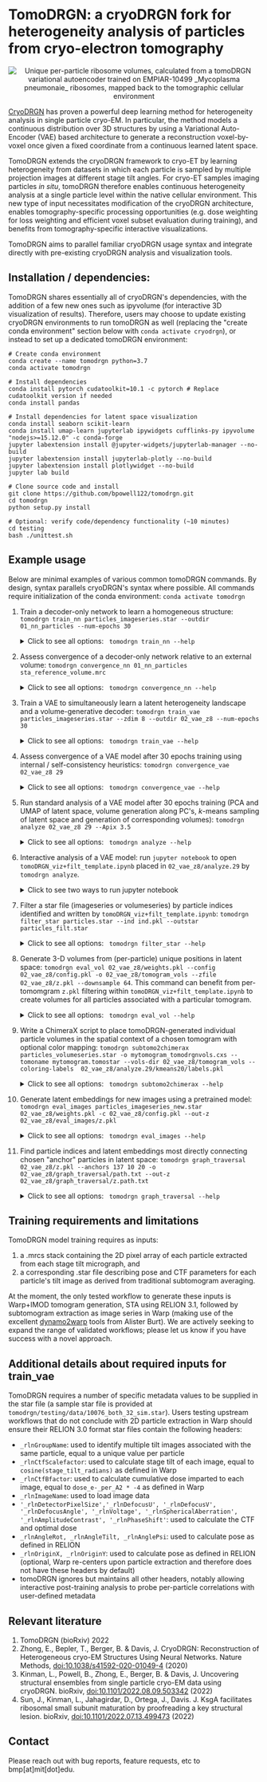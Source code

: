 # TomoDRGN: a cryoDRGN fork for heterogeneity analysis of particles from cryo-electron tomography

<p style="text-align: center;">
    <img src="assets/empiar10499_00255_ribosomes.png" alt="Unique per-particle ribosome volumes, calculated from a tomoDRGN variational autoencoder trained on EMPIAR-10499 _Mycoplasma pneumonaie_ ribosomes, mapped back to the tomographic cellular environment"/> 
</p>

[CryoDRGN](https://github.com/zhonge/cryodrgn) has proven a powerful deep learning method for heterogeneity analysis in single particle cryo-EM. In particular, the method models a continuous distribution over 3D structures by using a Variational Auto-Encoder (VAE) based architecture to generate a reconstruction voxel-by-voxel once given a fixed coordinate from a continuous learned  latent space.

TomoDRGN extends the cryoDRGN framework to cryo-ET by learning heterogeneity from datasets in which each particle is sampled by multiple projection images at different stage tilt angles. For cryo-ET samples imaging particles _in situ_, tomoDRGN therefore enables continuous heterogeneity analysis at a single particle level within the native cellular environment. This new type of input necessitates modification of the cryoDRGN architecture, enables tomography-specific processing opportunities (e.g. dose weighting for loss weighting and efficient voxel subset evaluation during training), and benefits from tomography-specific interactive visualizations.

TomoDRGN aims to parallel familiar cryoDRGN usage syntax and integrate directly with pre-existing cryoDRGN analysis and visualization tools. 


## Installation / dependencies:
TomoDRGN shares essentially all of cryoDRGN's dependencies, with the addition of a few new ones such as ipyvolume (for interactive 3D visualization of results). Therefore, users may choose to update existing cryoDRGN environments to run tomoDRGN as well (replacing the "create conda environment" section below with `conda activate cryodrgn`), or instead to set up a dedicated tomoDRGN environment:

    # Create conda environment
    conda create --name tomodrgn python=3.7
    conda activate tomodrgn

    # Install dependencies
    conda install pytorch cudatoolkit=10.1 -c pytorch # Replace cudatoolkit version if needed
    conda install pandas
    
    # Install dependencies for latent space visualization 
    conda install seaborn scikit-learn 
    conda install umap-learn jupyterlab ipywidgets cufflinks-py ipyvolume "nodejs>=15.12.0" -c conda-forge
    jupyter labextension install @jupyter-widgets/jupyterlab-manager --no-build
    jupyter labextension install jupyterlab-plotly --no-build
    jupyter labextension install plotlywidget --no-build
    jupyter lab build

    # Clone source code and install
    git clone https://github.com/bpowell122/tomodrgn.git
    cd tomodrgn
    python setup.py install

    # Optional: verify code/dependency functionality (~10 minutes)
    cd testing
    bash ./unittest.sh

## Example usage
Below are minimal examples of various common tomoDRGN commands. By design, syntax parallels cryoDRGN's syntax where possible. All commands require initialization of the conda environment: `conda activate tomodrgn`

1. Train a decoder-only network to learn a homogeneous structure: `tomodrgn train_nn particles_imageseries.star --outdir 01_nn_particles --num-epochs 30`
    <details> 
        <summary> Click to see all options: <code> tomodrgn train_nn --help </code> </summary>
   
        usage: tomodrgn train_nn [-h] -o OUTDIR [--load WEIGHTS.PKL]
                         [--checkpoint CHECKPOINT]
                         [--log-interval LOG_INTERVAL] [-v] [--seed SEED]
                         [--ind IND] [--uninvert-data] [--no-window]
                         [--window-r WINDOW_R] [--datadir DATADIR] [--lazy]
                         [--Apix APIX] [--recon-tilt-weight]
                         [--recon-dose-weight] [--dose-override DOSE_OVERRIDE]
                         [--l-dose-mask] [--sample-ntilts SAMPLE_NTILTS]
                         [-n NUM_EPOCHS] [-b BATCH_SIZE] [--wd WD] [--lr LR]
                         [--norm NORM NORM] [--no-amp] [--multigpu]
                         [--layers LAYERS] [--dim DIM] [--l-extent L_EXTENT]
                         [--pe-type {geom_ft,geom_full,geom_lowf,geom_nohighf,linear_lowf,gaussian,none}]
                         [--pe-dim PE_DIM] [--activation {relu,leaky_relu}]
                         [--feat-sigma FEAT_SIGMA]
                         particles

        Train a NN to model a 3D density map given 2D images from a tilt series with
        consensus pose assignments
        
        positional arguments:
          particles             Input particles (.mrcs, .star, .cs, or .txt)
        
        optional arguments:
          -h, --help            show this help message and exit
          -o OUTDIR, --outdir OUTDIR
                                Output directory to save model (default: None)
          --load WEIGHTS.PKL    Initialize training from a checkpoint (default: None)
          --checkpoint CHECKPOINT
                                Checkpointing interval in N_EPOCHS (default: 1)
          --log-interval LOG_INTERVAL
                                Logging interval in N_PTCLS (default: 200)
          -v, --verbose         Increases verbosity (default: False)
          --seed SEED           Random seed (default: 30429)
        
        Dataset loading:
          --ind IND             Filter particle stack by these indices (default: None)
          --uninvert-data       Do not invert data sign (default: True)
          --no-window           Turn off real space windowing of dataset (default:
                                True)
          --window-r WINDOW_R   Windowing radius (default: 0.85)
          --datadir DATADIR     Path prefix to particle stack if loading relative
                                paths from a .star or .cs file (default: None)
          --lazy                Lazy loading if full dataset is too large to fit in
                                memory (default: False)
          --Apix APIX           Override A/px from input starfile; useful if starfile
                                does not have _rlnDetectorPixelSize col (default: 1.0)
          --recon-tilt-weight   Weight reconstruction loss by cosine(tilt_angle)
                                (default: False)
          --recon-dose-weight   Weight reconstruction loss per tilt per pixel by dose
                                dependent amplitude attenuation (default: False)
          --dose-override DOSE_OVERRIDE
                                Manually specify dose in e- / A2 / tilt (default:
                                None)
          --l-dose-mask         Do not train on frequencies exposed to > 2.5x critical
                                dose. Training lattice is intersection of this with
                                --l-extent (default: False)
          --sample-ntilts SAMPLE_NTILTS
                                Number of tilts to sample from each particle per
                                epoch. Default: min(ntilts) from dataset (default:
                                None)
        
        Training parameters:
          -n NUM_EPOCHS, --num-epochs NUM_EPOCHS
                                Number of training epochs (default: 20)
          -b BATCH_SIZE, --batch-size BATCH_SIZE
                                Minibatch size (default: 1)
          --wd WD               Weight decay in Adam optimizer (default: 0)
          --lr LR               Learning rate in Adam optimizer (scale linearly with
                                --batch-size) (default: 0.0002)
          --norm NORM NORM      Data normalization as shift, 1/scale (default: mean,
                                std of dataset) (default: None)
          --no-amp              Disable use of mixed-precision training (default:
                                False)
          --multigpu            Parallelize training across all detected GPUs. Specify
                                GPUs i,j via `export CUDA_VISIBLE_DEVICES=i,j` before
                                tomodrgn train_vae (default: False)
        
        Network Architecture:
          --layers LAYERS       Number of hidden layers (default: 3)
          --dim DIM             Number of nodes in hidden layers (default: 256)
          --l-extent L_EXTENT   Coordinate lattice size (if not using positional
                                encoding) (default: 0.5)
          --pe-type {geom_ft,geom_full,geom_lowf,geom_nohighf,linear_lowf,gaussian,none}
                                Type of positional encoding (default: geom_lowf)
          --pe-dim PE_DIM       Num sinusoid features in positional encoding (default:
                                D/2) (default: None)
          --activation {relu,leaky_relu}
                                Activation (default: relu)
          --feat-sigma FEAT_SIGMA
                                Scale for random Gaussian features (default: 0.5)
    </details>

2. Assess convergence of a decoder-only network relative to an external volume: `tomodrgn convergence_nn 01_nn_particles sta_reference_volume.mrc`
   <details> 
        <summary> Click to see all options: <code> tomodrgn convergence_nn --help </code> </summary>

        usage: tomodrgn convergence_nn [-h] [--max-epoch MAX_EPOCH] [--include-dc]
                               [--fsc-mask {none,sphere,tight,soft}]
                               training_directory reference_volume

        Assess convergence of a decoder-only network relative to an external volume by
        FSC
        
        positional arguments:
          training_directory    train_nn directory containing reconstruct.N.mrc
          reference_volume      volume against which to calculate FSC
        
        optional arguments:
          -h, --help            show this help message and exit
          --max-epoch MAX_EPOCH
                                Maximum epoch for which to calculate FSCs (default:
                                None)
          --include-dc          Include FSC calculation for DC component, default
                                False because DC component default excluded during
                                training (default: False)
          --fsc-mask {none,sphere,tight,soft}
                                Type of mask applied to volumes before calculating FSC
                                (default: soft)
    </details>

3. Train a VAE to simultaneously learn a latent heterogeneity landscape and a volume-generative decoder: `tomodrgn train_vae particles_imageseries.star --zdim 8 --outdir 02_vae_z8 --num-epochs 30`
   <details> 
        <summary> Click to see all options: <code> tomodrgn train_vae --help </code> </summary>
   
        usage: tomodrgn train_vae [-h] -o OUTDIR --zdim ZDIM [--load WEIGHTS.PKL]
                          [--checkpoint CHECKPOINT]
                          [--log-interval LOG_INTERVAL] [-v] [--seed SEED]
                          [--ind PKL] [--uninvert-data] [--no-window]
                          [--window-r WINDOW_R] [--datadir DATADIR] [--lazy]
                          [--Apix APIX] [--recon-tilt-weight]
                          [--recon-dose-weight]
                          [--dose-override DOSE_OVERRIDE] [--l-dose-mask]
                          [--sample-ntilts SAMPLE_NTILTS] [-n NUM_EPOCHS]
                          [-b BATCH_SIZE] [--wd WD] [--lr LR] [--beta BETA]
                          [--beta-control BETA_CONTROL] [--norm NORM NORM]
                          [--no-amp] [--multigpu] [--enc-layers-A QLAYERSA]
                          [--enc-dim-A QDIMA] [--out-dim-A OUT_DIM_A]
                          [--enc-layers-B QLAYERSB] [--enc-dim-B QDIMB]
                          [--enc-mask ENC_MASK] [--dec-layers PLAYERS]
                          [--dec-dim PDIM] [--l-extent L_EXTENT]
                          [--pe-type {geom_ft,geom_full,geom_lowf,geom_nohighf,linear_lowf,gaussian,none}]
                          [--feat-sigma FEAT_SIGMA] [--pe-dim PE_DIM]
                          [--activation {relu,leaky_relu}]
                          particles

        Train a VAE for heterogeneous reconstruction with known pose for tomography
        data
        
        positional arguments:
          particles             Input particles (.mrcs, .star, .cs, or .txt)
        
        optional arguments:
          -h, --help            show this help message and exit
          -o OUTDIR, --outdir OUTDIR
                                Output directory to save model (default: None)
          --zdim ZDIM           Dimension of latent variable (default: None)
          --load WEIGHTS.PKL    Initialize training from a checkpoint (default: None)
          --checkpoint CHECKPOINT
                                Checkpointing interval in N_EPOCHS (default: 1)
          --log-interval LOG_INTERVAL
                                Logging interval in N_PTCLS (default: 200)
          -v, --verbose         Increases verbosity (default: False)
          --seed SEED           Random seed (default: 27017)
        
        Dataset loading:
          --ind PKL             Filter particle stack by these indices (default: None)
          --uninvert-data       Do not invert data sign (default: True)
          --no-window           Turn off real space windowing of dataset (default:
                                True)
          --window-r WINDOW_R   Windowing radius (default: 0.85)
          --datadir DATADIR     Path prefix to particle stack if loading relative
                                paths from a .star or .cs file (default: None)
          --lazy                Lazy loading if full dataset is too large to fit in
                                memory (Should copy dataset to SSD) (default: False)
          --Apix APIX           Override A/px from input starfile; useful if starfile
                                does not have _rlnDetectorPixelSize col (default: 1.0)
          --recon-tilt-weight   Weight reconstruction loss by cosine(tilt_angle)
                                (default: False)
          --recon-dose-weight   Weight reconstruction loss per tilt per pixel by dose
                                dependent amplitude attenuation (default: False)
          --dose-override DOSE_OVERRIDE
                                Manually specify dose in e- / A2 / tilt (default:
                                None)
          --l-dose-mask         Do not train on frequencies exposed to > 2.5x critical
                                dose. Training lattice is intersection of this with
                                --l-extent (default: False)
          --sample-ntilts SAMPLE_NTILTS
                                Number of tilts to sample from each particle per
                                epoch. Default: min(ntilts) from dataset (default:
                                None)
        
        Training parameters:
          -n NUM_EPOCHS, --num-epochs NUM_EPOCHS
                                Number of training epochs (default: 20)
          -b BATCH_SIZE, --batch-size BATCH_SIZE
                                Minibatch size (default: 1)
          --wd WD               Weight decay in Adam optimizer (default: 0)
          --lr LR               Learning rate in Adam optimizer (default: 0.0002)
          --beta BETA           Choice of beta schedule or a constant for KLD weight
                                (default: None)
          --beta-control BETA_CONTROL
                                KL-Controlled VAE gamma. Beta is KL target (default:
                                None)
          --norm NORM NORM      Data normalization as shift, 1/scale (default: 0, std
                                of dataset) (default: None)
          --no-amp              Disable use of mixed-precision training (default:
                                False)
          --multigpu            Parallelize training across all detected GPUs
                                (default: False)
        
        Encoder Network:
          --enc-layers-A QLAYERSA
                                Number of hidden layers for each tilt (default: 3)
          --enc-dim-A QDIMA     Number of nodes in hidden layers for each tilt
                                (default: 256)
          --out-dim-A OUT_DIM_A
                                Number of nodes in output layer of encA == ntilts *
                                number of nodes input to encB (default: 128)
          --enc-layers-B QLAYERSB
                                Number of hidden layers encoding merged tilts
                                (default: 1)
          --enc-dim-B QDIMB     Number of nodes in hidden layers encoding merged tilts
                                (default: 256)
          --enc-mask ENC_MASK   Circular mask of image for encoder (default: D/2; -1
                                for no mask) (default: None)
        
        Decoder Network:
          --dec-layers PLAYERS  Number of hidden layers (default: 3)
          --dec-dim PDIM        Number of nodes in hidden layers (default: 256)
          --l-extent L_EXTENT   Coordinate lattice size (if not using positional
                                encoding) (default: 0.5)
          --pe-type {geom_ft,geom_full,geom_lowf,geom_nohighf,linear_lowf,gaussian,none}
                                Type of positional encoding (default: geom_lowf)
          --feat-sigma FEAT_SIGMA
                                Scale for random Gaussian features (default: 0.5)
          --pe-dim PE_DIM       Num features in positional encoding (default: None)
          --activation {relu,leaky_relu}
                                Activation (default: relu)
   </details>

4. Assess convergence of a VAE model after 30 epochs training using internal / self-consistency heuristics: `tomodrgn convergence_vae 02_vae_z8 29`
   <details> 
        <summary> Click to see all options: <code> tomodrgn convergence_vae --help </code> </summary>

        usage: tomodrgn convergence_vae [-h] [-o OUTDIR]
                                [--epoch-interval EPOCH_INTERVAL]
                                [--force-umap-cpu] [--subset SUBSET]
                                [--random-seed RANDOM_SEED]
                                [--random-state RANDOM_STATE]
                                [--n-epochs-umap N_EPOCHS_UMAP] [--skip-umap]
                                [--n-bins N_BINS] [--smooth SMOOTH]
                                [--smooth-width SMOOTH_WIDTH]
                                [--pruned-maxima PRUNED_MAXIMA]
                                [--radius RADIUS]
                                [--final-maxima FINAL_MAXIMA] [--Apix APIX]
                                [--flip] [--invert] [-d DOWNSAMPLE]
                                [--cuda CUDA] [--skip-volgen]
                                [--max-threads MAX_THREADS] [--thresh THRESH]
                                [--dilate DILATE] [--dist DIST]
                                workdir epoch

        Assess convergence and training dynamics of a heterogeneous VAE network
        
        positional arguments:
          workdir               Directory with tomoDRGN results
          epoch                 Latest epoch number N to analyze convergence (0-based
                                indexing, corresponding to z.N.pkl, weights.N.pkl
        
        optional arguments:
          -h, --help            show this help message and exit
          -o OUTDIR, --outdir OUTDIR
                                Output directory for convergence analysis results
                                (default: [workdir]/convergence.[epoch]) (default:
                                None)
          --epoch-interval EPOCH_INTERVAL
                                Interval of epochs between calculating most
                                convergence heuristics (default: 5)
        
        UMAP  calculation arguments:
          --force-umap-cpu      Override default UMAP GPU-bound implementation via
                                cuML to use umap-learn library instead (default:
                                False)
          --subset SUBSET       Max number of particles to be used for UMAP
                                calculations. 'None' means use all ptcls (default:
                                50000)
          --random-seed RANDOM_SEED
                                Manually specify the seed used for selection of subset
                                particles (default: None)
          --random-state RANDOM_STATE
                                Random state seed used by UMAP for reproducibility at
                                slight cost of performance (default 42, None means
                                slightly faster but non-reproducible) (default: 42)
          --n-epochs-umap N_EPOCHS_UMAP
                                Number of epochs to train the UMAP embedding via cuML
                                for a given z.pkl, as described in the cuml.UMAP
                                documentation (default: 25000)
          --skip-umap           Skip UMAP embedding. Requires that UMAP be precomputed
                                for downstream calcs. Useful for tweaking volume
                                generation settings. (default: False)
        
        Sketching UMAP via local maxima arguments:
          --n-bins N_BINS       the number of bins along UMAP1 and UMAP2 (default: 30)
          --smooth SMOOTH       smooth the 2D histogram before identifying local
                                maxima (default: True)
          --smooth-width SMOOTH_WIDTH
                                width of gaussian kernel for smoothing 2D histogram
                                expressed as multiple of one bin's width (default:
                                1.0)
          --pruned-maxima PRUNED_MAXIMA
                                prune poorly-separated maxima until this many maxima
                                remain (default: 12)
          --radius RADIUS       distance at which two maxima are considered poorly-
                                separated and are candidates for pruning (euclidean
                                distance in bin-space) (default: 5.0)
          --final-maxima FINAL_MAXIMA
                                select this many local maxima, sorted by highest bin
                                count after pruning, for which to generate volumes
                                (default: 10)
        
        Volume generation arguments:
          --Apix APIX           A/pix of output volume (default: 1.0)
          --flip                Flip handedness of output volume (default: False)
          --invert              Invert contrast of output volume (default: False)
          -d DOWNSAMPLE, --downsample DOWNSAMPLE
                                Downsample volumes to this box size (pixels).
                                Recommended for boxes > 250-300px (default: None)
          --cuda CUDA           Specify cuda device for volume generation (default:
                                None)
          --skip-volgen         Skip volume generation. Requires that volumes already
                                exist for downstream CC + FSC calcs (default: False)
        
        Mask generation arguments:
          --max-threads MAX_THREADS
                                Max number of threads used to parallelize mask
                                generation (default: 8)
          --thresh THRESH       Float, isosurface at which to threshold mask; default
                                None uses 50th percentile (default: None)
          --dilate DILATE       Number of voxels to dilate thresholded isosurface
                                outwards from mask boundary (default: 3)
          --dist DIST           Number of voxels over which to apply a soft cosine
                                falling edge from dilated mask boundary (default: 10)
    </details>

5. Run standard analysis of a VAE model after 30 epochs training (PCA and UMAP of latent space, volume generation along PC's, _k_-means sampling of latent space and generation of corresponding volumes): `tomodrgn analyze 02_vae_z8 29 --Apix 3.5`
   <details> 
        <summary> Click to see all options: <code> tomodrgn analyze --help </code> </summary>

        usage: tomodrgn analyze [-h] [--device DEVICE] [-o OUTDIR] [--skip-vol]
                        [--skip-umap] [--Apix APIX] [--flip] [--invert]
                        [-d DOWNSAMPLE] [--pc PC] [--pc-ondata]
                        [--ksample KSAMPLE]
                        workdir epoch

        Visualize latent space and generate volumes
        
        positional arguments:
          workdir               Directory with tomoDRGN results
          epoch                 Epoch number N to analyze (0-based indexing,
                                corresponding to z.N.pkl, weights.N.pkl)
        
        optional arguments:
          -h, --help            show this help message and exit
          --device DEVICE       Optionally specify CUDA device (default: None)
          -o OUTDIR, --outdir OUTDIR
                                Output directory for analysis results (default:
                                [workdir]/analyze.[epoch]) (default: None)
          --skip-vol            Skip generation of volumes (default: False)
          --skip-umap           Skip running UMAP (default: False)
        
        Extra arguments for volume generation:
          --Apix APIX           Pixel size to add to .mrc header (default: 1 A/pix)
          --flip                Flip handedness of output volumes (default: False)
          --invert              Invert contrast of output volumes (default: False)
          -d DOWNSAMPLE, --downsample DOWNSAMPLE
                                Downsample volumes to this box size (pixels) (default:
                                None)
          --pc PC               Number of principal component traversals to generate
                                (default: 2)
          --pc-ondata           Find closest on-data latent point to each PC
                                percentile (default: False)
          --ksample KSAMPLE     Number of kmeans samples to generate (default: 20)
   </details>

6. Interactive analysis of a VAE model: run `jupyter notebook` to open `tomoDRGN_viz+filt_template.ipynb` placed in `02_vae_z8/analyze.29` by `tomodrgn analyze`.
    <details> 
        <summary> Click to see two ways to run jupyter notebook </summary>
    To run a local instance of Jupyter Notebook (e.g. you are viewing a monitor directly connected to a computer with direct access to the filesystem containing 02_vae_z8_box256 and the tomodrgn conda environment):
   
         jupyter notebook 02_vae_z8_box256/analyze.29/tomoDRGN_viz+filt_template.ipynb
    To run a remote instance of Jupyter Notebook (e.g. you are viewing a monitor NOT connected to a computer with direct access to the filesystem containing 02_vae_z8_box256 and the tomodrgn conda environment, perhaps having run tomodrgn on a remote cluster):
         
         # In one terminal window, set up port forwarding to your local machine
         ssh -t -t username@cluster-head-node -L 8888:localhost:8888 ssh active-worker-node -L 8888:localhost:8888

         # In a second terminal window connected to your remote system, launch the notebook
         jupyter notebook 02_vae_z8_box256/analyze.29/tomoDRGN_viz+filt_template.ipynb --no-browser --port 8888
   </details>

7. Filter a star file (imageseries or volumeseries) by particle indices identified and written by `tomoDRGN_viz+filt_template.ipynb`: `tomodrgn filter_star particles.star --ind ind.pkl --outstar particles_filt.star`
    <details> 
        <summary> Click to see all options: <code> tomodrgn filter_star --help </code> </summary>

        usage: tomodrgn filter_star [-h] [--tomo-id-col TOMO_ID_COL]
                            [--ptcl-id-col PTCL_ID_COL] [--ind IND]
                            [--ind-type {particle,image}]
                            [--tomogram TOMOGRAM] [--action {keep,drop}] -o O
                            input

        Filter a .star file generated by Warp subtomogram export
        
        positional arguments:
          input                 Input .star file
        
        optional arguments:
          -h, --help            show this help message and exit
          --tomo-id-col TOMO_ID_COL
                                Name of column in input starfile with unique values
                                per tomogram (default: _rlnMicrographName)
          --ptcl-id-col PTCL_ID_COL
                                Name of column in input starfile with unique values
                                per particle, if `index` then each row is treated as a
                                unique particle (default: _rlnGroupName)
          --ind IND             selected indices array (.pkl) (default: None)
          --ind-type {particle,image}
                                use indices to filter by particle or by individual
                                image (default: particle)
          --tomogram TOMOGRAM   optionally select by individual tomogram name (if
                                `all` then writes individual star files per tomogram
                                (default: None)
          --action {keep,drop}  keep or remove particles associated with ind.pkl
                                (default: keep)
          -o O                  Output .star file (default: None)
    </details>

8. Generate 3-D volumes from (per-particle) unique positions in latent space: `tomodrgn eval_vol 02_vae_z8/weights.pkl --config 02_vae_z8/config.pkl -o 02_vae_z8/tomogram_vols --zfile 02_vae_z8/z.pkl --downsample 64`. This command can benefit from per-tomomgram `z.pkl` filtering within `tomoDRGN_viz+filt_template.ipynb` to create volumes for all particles associated with a particular tomogram.
    <details> 
        <summary> Click to see all options: <code> tomodrgn eval_vol --help </code> </summary>

        usage: tomodrgn eval_vol [-h] -c CONFIG -o O [--prefix PREFIX] [--no-amp] [-v]
                         [-z [Z [Z ...]]] [--z-start [Z_START [Z_START ...]]]
                         [--z-end [Z_END [Z_END ...]]] [-n N] [--zfile ZFILE]
                         [--Apix APIX] [--flip] [--invert] [-d DOWNSAMPLE]
                         weights

        Evaluate the decoder at specified values of z
        
        positional arguments:
          weights               Model weights.pkl from train_vae
        
        optional arguments:
          -h, --help            show this help message and exit
          -c CONFIG, --config CONFIG
                                config.pkl file from train_vae (default: None)
          -o O                  Output .mrc or directory (default: None)
          --prefix PREFIX       Prefix when writing out multiple .mrc files (default:
                                vol_)
          --no-amp              Disable use of mixed-precision training (default:
                                False)
          -v, --verbose         Increases verbosity (default: False)
        
        Specify z values:
          -z [Z [Z ...]]        Specify one z-value (default: None)
          --z-start [Z_START [Z_START ...]]
                                Specify a starting z-value (default: None)
          --z-end [Z_END [Z_END ...]]
                                Specify an ending z-value (default: None)
          -n N                  Number of structures between [z_start, z_end]
                                (default: 10)
          --zfile ZFILE         Text/.pkl file with z-values to evaluate (default:
                                None)
        
        Volume arguments:
          --Apix APIX           Pixel size to add to output .mrc header (default: 1)
          --flip                Flip handedness of output volume (default: False)
          --invert              Invert contrast of output volume (default: False)
          -d DOWNSAMPLE, --downsample DOWNSAMPLE
                                Downsample volumes to this box size (pixels) (default:
                                None)
    </details>

9. Write a ChimeraX script to place tomoDRGN-generated individual particle volumes in the spatial context of a chosen tomogram with optional color mapping: `tomodrgn subtomo2chimerax particles_volumeseries.star -o mytomogram_tomodrgnvols.cxs --tomoname mytomogram.tomostar --vols-dir 02_vae_z8/tomogram_vols --coloring-labels  02_vae_z8/analyze.29/kmeans20/labels.pkl`
    <details> 
        <summary> Click to see all options: <code> tomodrgn subtomo2chimerax --help </code> </summary>

        usage: tomodrgn subtomo2chimerax [-h] -o OUTFILE [--tomoname TOMONAME]
                                 [--tomo-id-col TOMO_ID_COL]
                                 [--star-apix-override STAR_APIX_OVERRIDE]
                                 --vols-dir VOLS_DIR
                                 [--vols-apix-override VOLS_APIX_OVERRIDE]
                                 [--ind IND]
                                 [--vols-render-level VOLS_RENDER_LEVEL]
                                 [--coloring-labels COLORING_LABELS]
                                 [--matplotlib-colormap MATPLOTLIB_COLORMAP]
                                 starfile

        Create a .cxs script for ChimeraX to arrange uniquely generated tomoDRGN
        volumes into tomogram with optional label-based color mapping Adapted from
        relionsubtomo2ChimeraX.py, written by Huy Bui, McGill University, doi:
        https://doi.org/10.5281/zenodo.6820119
        
        positional arguments:
          starfile              Input particle_volumeseries starfile from Warp
                                subtomogram export
        
        optional arguments:
          -h, --help            show this help message and exit
          -o OUTFILE, --outfile OUTFILE
                                Output .cxc script to be opened in ChimeraX (default:
                                None)
          --tomoname TOMONAME   Name of tomogram in input starfile for which to
                                display tomoDRGN vols in ChimeraX (default: None)
          --tomo-id-col TOMO_ID_COL
                                Name of column in input starfile to filter by
                                --tomoname (default: _rlnMicrographName)
          --star-apix-override STAR_APIX_OVERRIDE
                                Override pixel size of input particle_volumeseries
                                starfile (A/px) (default: None)
          --vols-dir VOLS_DIR   Path to tomoDRGN reconstructed volumes (default: None)
          --vols-apix-override VOLS_APIX_OVERRIDE
                                Override pixel size of tomoDRGN-reconstructed particle
                                volumes (A/px) (default: None)
          --ind IND             Ind.pkl used in training run that produced volumes in
                                vols-dir (if applicable) (default: None)
        
        ChimeraX rendering options:
          --vols-render-level VOLS_RENDER_LEVEL
                                Isosurface level to render all tomoDRGN reconstructed
                                volumes in ChimeraX (default: 0.7)
          --coloring-labels COLORING_LABELS
                                labels.pkl file used to assign colors to each volume
                                (typically kmeans labels.pkl (default: None)
          --matplotlib-colormap MATPLOTLIB_COLORMAP
                                Name of colormap to sample labels, from https://matplo
                                tlib.org/stable/tutorials/colors/colormaps.html
                                (default: tab20)
    </details>

10. Generate latent embeddings for new images using a pretrained model: `tomodrgn eval_images particles_imageseries_new.star 02_vae_z8/weights.pkl -c 02_vae_z8/config.pkl --out-z 02_vae_z8/eval_images/z.pkl`
    <details> 
        <summary> Click to see all options: <code> tomodrgn eval_images --help </code> </summary>

        usage: tomodrgn eval_images [-h] -c CONFIG --out-z PKL
                            [--log-interval LOG_INTERVAL] [-b BATCH_SIZE] [-v]
                            [--lazy]
                            particles weights

        Evaluate z for a stack of images
        
        positional arguments:
          particles             Input particles (.mrcs, .star, .cs, or .txt)
          weights               Model weights
        
        optional arguments:
          -h, --help            show this help message and exit
          -c CONFIG, --config CONFIG
                                config.pkl file from train_vae (default: None)
          --out-z PKL           Output pickle for z (default: None)
          --log-interval LOG_INTERVAL
                                Logging interval in N_IMGS (default: 1000)
          -b BATCH_SIZE, --batch-size BATCH_SIZE
                                Minibatch size (default: 64)
          -v, --verbose         Increases verbosity (default: False)
        
        Dataset loading:
          --lazy                Lazy loading if full dataset is too large to fit in
                                memory (default: False)
    </details>

11. Find particle indices and latent embeddings most directly connecting chosen "anchor" particles in latent space: `tomodrgn graph_traversal 02_vae_z8/z.pkl --anchors 137 10 20 -o 02_vae_z8/graph_traversal/path.txt --out-z 02_vae_z8/graph_traversal/z.path.txt`
    <details> 
        <summary> Click to see all options: <code> tomodrgn graph_traversal --help </code> </summary>

        usage: tomodrgn graph_traversal [-h] --anchors ANCHORS [ANCHORS ...]
                                [--max-neighbors MAX_NEIGHBORS]
                                [--avg-neighbors AVG_NEIGHBORS]
                                [--batch-size BATCH_SIZE]
                                [--max-images MAX_IMAGES] -o O --out-z OUT_Z
                                data

        Find shortest path along nearest neighbor graph
        
        positional arguments:
          data                  Input z.pkl embeddings
        
        optional arguments:
          -h, --help            show this help message and exit
          --anchors ANCHORS [ANCHORS ...]
                                Index of anchor points (default: None)
          --max-neighbors MAX_NEIGHBORS
          --avg-neighbors AVG_NEIGHBORS
          --batch-size BATCH_SIZE
          --max-images MAX_IMAGES
          -o O                  Output .txt or .pkl file for path indices (default:
                                None)
          --out-z OUT_Z         Output .txt or .pkl file for path z-values (default:
                                None)
    </details>


## Training requirements and limitations
TomoDRGN model training requires as inputs:
1. a .mrcs stack containing the 2D pixel array of each particle extracted from each stage tilt micrograph, and
2. a corresponding .star file describing pose and CTF parameters for each particle's tilt image as derived from traditional subtomogram averaging. 

At the moment, the only tested workflow to generate these inputs is Warp+IMOD tomogram generation, STA using RELION 3.1, followed by subtomogram extraction as image series in Warp (making use of the excellent [dynamo2warp](https://github.com/alisterburt/dynamo2m) tools from Alister Burt). We are actively seeking to expand the range of validated workflows; please let us know if you have success with a novel approach.

## Additional details about required inputs for train_vae
TomoDRGN requires a number of specific metadata values to be supplied in the star file (a sample star file is provided at `tomodrgn/testing/data/10076_both_32_sim.star`). Users testing upstream workflows that do not conclude with 2D particle extraction in Warp should ensure their RELION 3.0 format star files contain the following headers:
* `_rlnGroupName`: used to identify multiple tilt images associated with the same particle, equal to a unique value per particle
* `_rlnCtfScalefactor`: used to calculate stage tilt of each image, equal to `cosine(stage_tilt_radians)` as defined in Warp
* `_rlnCtfBfactor`: used to calculate cumulative dose imparted to each image, equal to `dose_e-_per_A2 * -4` as defined in Warp
* `_rlnImageName`: used to load image data
* `'_rlnDetectorPixelSize','_rlnDefocusU', '_rlnDefocusV', '_rlnDefocusAngle', '_rlnVoltage', '_rlnSphericalAberration', '_rlnAmplitudeContrast', '_rlnPhaseShift'`: used to calculate the CTF and optimal dose
* `_rlnAngleRot, _rlnAngleTilt, _rlnAnglePsi`: used to calculate pose as defined in RELION
* `_rlnOriginX, _rlnOriginY`: used to calculate pose as defined in RELION (optional, Warp re-centers upon particle extraction and therefore does not have these headers by default)
* tomoDRGN ignores but maintains all other headers, notably allowing interactive post-training analysis to probe per-particle correlations with user-defined metadata


## Relevant literature
1. TomoDRGN (bioRxiv) 2022
2. Zhong, E., Bepler, T., Berger, B. & Davis, J. CryoDRGN: Reconstruction of Heterogeneous cryo-EM Structures Using Neural Networks. Nature Methods, [doi:10.1038/s41592-020-01049-4](https://doi.org/10.1038/s41592-020-01049-4) (2020)
3. Kinman, L., Powell, B., Zhong, E., Berger, B. & Davis, J. Uncovering structural ensembles from single particle cryo-EM data using cryoDRGN. bioRxiv, [doi:10.1101/2022.08.09.503342](https://doi.org/10.1101/2022.08.09.503342) (2022)
4. Sun, J., Kinman, L., Jahagirdar, D., Ortega, J., Davis. J. KsgA facilitates ribosomal small subunit maturation by proofreading a key structural lesion. bioRxiv, [doi:10.1101/2022.07.13.499473](https://doi.org/10.1101/2022.07.13.499473) (2022)


## Contact
Please reach out with bug reports, feature requests, etc to bmp[at]mit[dot]edu.